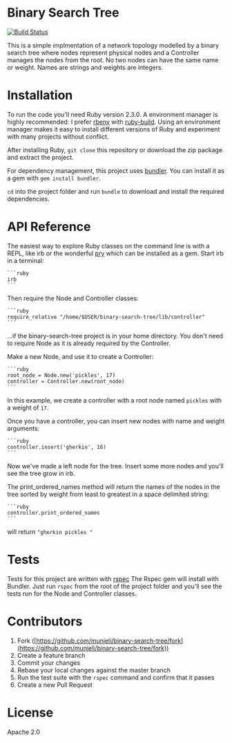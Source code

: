 # Binary Search Tree
[![Build Status](https://travis-ci.org/munjeli/binary-search-tree.svg?branch=master)](https://travis-ci.org/munjeli/binary-search-tree)

This is a simple implmentation of a network topology modelled by a binary search tree where nodes represent physical nodes and a Controller manages the nodes from the root. No two nodes can have the same name or weight. Names are strings and weights are integers.

# Installation

To run the code you'll need Ruby version 2.3.0\. A environment manager is highly recommended: I prefer [rbenv](https://github.com/rbenv/rbenv) with [ruby-build](https://github.com/rbenv/ruby-build). Using an environment manager makes it easy to install different versions of Ruby and experiment with many projects without conflict.

After installing Ruby, `git clone` this repository or download the zip package and extract the project.

For dependency management, this project uses [bundler](http://bundler.io). You can install it as a gem with `gem install bundler`.

`cd` into the project folder and run `bundle` to download and install the required dependencies.

# API Reference

The easiest way to explore Ruby classes on the command line is with a REPL, like irb or the wonderful [pry](http://pryrepl.org/) which can be installed as a gem. Start irb in a terminal:

    ```ruby
    irb
    ```

Then require the Node and Controller classes:

    ```ruby
    require_relative "/home/$USER/binary-search-tree/lib/controller"
    ```

...if the binary-search-tree project is in your home directory. You don't need to require Node as it is already required by the Controller.

Make a new Node, and use it to create a Controller:

    ```ruby
    root_node = Node.new('pickles', 17)
    controller = Controller.new(root_node)
    ```

In this example, we create a controller with a root node named `pickles` with a weight of `17`.  

Once you have a controller, you can insert new nodes with name and weight arguments:

    ```ruby
    controller.insert('gherkin', 16)
    ```

Now we've made a left node for the tree. Insert some more nodes and you'll see the tree grow in irb.

The print_ordered_names method will return the names of the nodes in the tree sorted by weight from least to greatest in a space delimited string:

    ```ruby
    controller.print_ordered_names
    ```

will return `"gherkin pickles "`

# Tests

Tests for this project are written with [rspec](http://rspec.info/) The Rspec gem will install with Bundler. Just run `rspec` from the root of the project folder and you'll see the tests run for the Node and Controller classes.

# Contributors

1. Fork ([https://github.com/munjeli/binary-search-tree/fork](https://github.com/munjeli/binary-search-tree/fork))
1. Create a feature branch
1. Commit your changes
1. Rebase your local changes against the master branch
1. Run the test suite with the `rspec` command and confirm that it passes
1. Create a new Pull Request

# License

Apache 2.0
